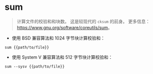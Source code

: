 # sum

> 计算文件的校验和和块数。
> 这是较现代的 `cksum` 的前身。
> 更多信息：<https://www.gnu.org/software/coreutils/sum>。

- 使用 BSD 兼容算法和 1024 字节块计算校验和：

`sum {{path/to/file}}`

- 使用 System V 兼容算法和 512 字节块计算校验和：

`sum --sysv {{path/to/file}}`